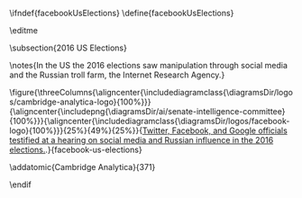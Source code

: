 \ifndef{facebookUsElections}
\define{facebookUsElections}

\editme

\subsection{2016 US Elections}

\notes{In the US the 2016 elections saw manipulation through social media and the Russian troll farm, the Internet Research Agency.}

\figure{\threeColumns{\aligncenter{\includediagramclass{\diagramsDir/logos/cambridge-analytica-logo}{100%}}}{\aligncenter{\includepng{\diagramsDir/ai/senate-intelligence-committee}{100%}}}{\aligncenter{\includediagramclass{\diagramsDir/logos/facebook-logo}{100%}}}{25%}{49%}{25%}}{[Twitter, Facebook, and Google officials testified at a hearing on social media and Russian influence in the 2016 elections.](https://www.c-span.org/video/?436454-1/facebook-google-twitter-executives-russian-disinformation).}{facebook-us-elections}

\addatomic{Cambridge Analytica}{371}

\endif
